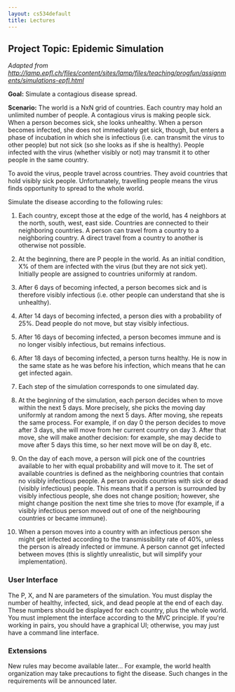 ```yaml
---
layout: cs534default
title: Lectures
---
```


## Project Topic: Epidemic Simulation

_Adapted from <http://lamp.epfl.ch/files/content/sites/lamp/files/teaching/progfun/assignments/simulations-epfl.html>_

**Goal:** Simulate a contagious disease spread.

**Scenario:** The world is a NxN grid of countries.
Each country may hold an unlimited number of people.
A contagious virus is making people sick.
When a person becomes sick, she looks unhealthy.
When a person becomes infected,
she does not immediately get sick, though,
but enters a phase of incubation in which she is
infectious (i.e. can transmit the virus to other people)
but not sick (so she looks as if she is healthy).
People infected with the virus (whether visibly or not)
may transmit it to other people in the same country.

To avoid the virus, people travel across countries.
They avoid countries that hold visibly sick people.
Unfortunately, travelling people means the virus finds
opportunity to spread to the whole world.

Simulate the disease according to the following rules:

1. Each country, except those at the edge of the world, has 4 neighbors
   at the north, south, west, east side.
   Countries are connected to their neighboring
   countries. A person can travel from a country to a neighboring country.
   A direct travel from a country to another is otherwise not possible.

2. At the beginning, there are P people in the world.
   As an initial condition, X% of them are infected with the virus
   (but they are not sick yet).
   Initially people are assigned to countries uniformly at random.

3. After 6 days of becoming infected,
   a person becomes sick and is therefore visibly infectious
   (i.e. other people can understand that she is unhealthy).

4. After 14 days of becoming infected,
   a person dies with a probability of 25%.
   Dead people do not move, but stay visibly infectious.

5. After 16 days of becoming infected,
   a person becomes immune and is no longer visibly infectious,
   but remains infectious.

6. After 18 days of becoming infected, a person turns healthy.
   He is now in the same state as he was before his infection,
   which means that he can get infected again.

7. Each step of the simulation corresponds to one simulated day.

8. At the beginning of the simulation,
   each person decides when to move within the next 5 days.
   More precisely, she picks the moving day uniformly at random
   among the next 5 days. After moving, she repeats the same process.
   For example, if on day 0 the person decides to move after 3 days,
   she will move from her current country on day 3.
   After that move, she will make another decision:
   for example, she may decide to move after 5 days this time,
   so her next move will be on day 8, etc.

9. On the day of each move, a person will pick one of the countries
   available to her with equal probability and will move to it.
   The set of available countries is defined as the neighboring countries
   that contain no visibly infectious people.
   A person avoids countries with sick or dead (visibly infectious) people.
   This means that if a person is surrounded by visibly infectious people,
   she does not change position; however, she might change position
   the next time she tries to move
   (for example, if a visibly infectious person
   moved out of one of the neighbouring countries or became immune).

10. When a person moves into a country with an infectious person
    she might get infected according to the transmissibility rate of 40%,
    unless the person is already infected or immune.
    A person cannot get infected between moves
    (this is slightly unrealistic, but will simplify your implementation).


### User Interface

The P, X, and N are parameters of the simulation.
You must display the number of healthy,
infected, sick, and dead people
at the end of each day.
These numbers should be displayed for each country,
plus the whole world.
You must implement the interface according to the MVC principle.
If you're working in pairs, you should have a graphical UI;
otherwise, you may just have a command line interface.


### Extensions

New rules may become available later...
For example, the world health organization may take precautions
to fight the disease.
Such changes in the requirements will be announced later.
